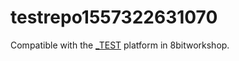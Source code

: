 testrepo1557322631070
=====

Compatible with the [_TEST](http://8bitworkshop.com/redir.html?platform=_TEST) platform in 8bitworkshop.
